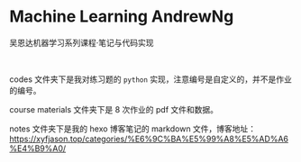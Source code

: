 # Machine Learning AndrewNg
 吴恩达机器学习系列课程·笔记与代码实现

<br>

codes 文件夹下是我对练习题的 `python` 实现，注意编号是自定义的，并不是作业的编号。

course materials 文件夹下是 8 次作业的 pdf 文件和数据。

notes 文件夹下是我的 hexo 博客笔记的 markdown 文件，博客地址：https://xyfjason.top/categories/%E6%9C%BA%E5%99%A8%E5%AD%A6%E4%B9%A0/

